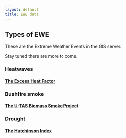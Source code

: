 ```yaml
---
layout: default
title: EWE data
---
```


## Types of EWE
These are the Extreme Weather Events in the GIS server.  

Stay tuned there are more to come.

### Heatwaves
#### [The Excess Heat Factor](https://github.com/swish-climate-impact-assessment/ExcessHeatIndices)

### Bushfire smoke
#### [The U-TAS Biomass Smoke Project](http://ivanhanigan.github.com/bio_validated_bushfire_events)

### Drought
#### [The Hutchinson Index](/EWE/HutchinsonDroughtIndex/HutchinsonDroughtIndex.html)
 

